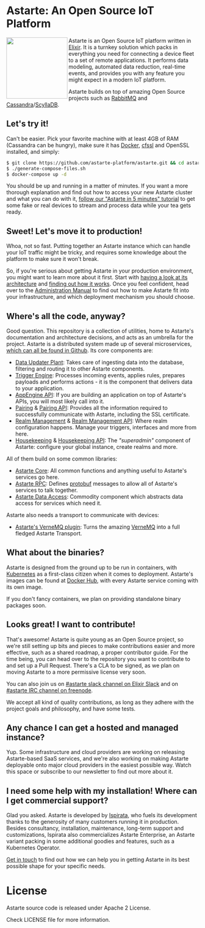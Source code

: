 # Astarte: An Open Source IoT Platform

<img src="https://hs.ispirata.com/hubfs/mascotte_svg/2.svg?t=1522417773601" align="left" width="160px" />Astarte is an Open Source IoT platform written in [Elixir](https://github.com/elixir-lang/elixir). It is a turnkey solution which packs in everything you need for connecting a device fleet to a set of remote applications. It performs data modeling, automated data reduction, real-time events, and provides you with any feature you might expect in a modern IoT platform.

Astarte builds on top of amazing Open Source projects such as [RabbitMQ](https://www.rabbitmq.com/) and [Cassandra](http://cassandra.apache.org/)/[ScyllaDB](https://www.scylladb.com/).

## Let's try it!

Can't be easier.
Pick your favorite machine with at least 4GB of RAM (Cassandra can be hungry), make sure it has [Docker](https://www.docker.com/), [cfssl](https://github.com/cloudflare/cfssl) and OpenSSL installed, and simply:

```sh
$ git clone https://github.com/astarte-platform/astarte.git && cd astarte
$ ./generate-compose-files.sh
$ docker-compose up -d
```

You should be up and running in a matter of minutes. If you want a more thorough explanation and find out how to access your new Astarte cluster and what you can do with it, [follow our "Astarte in 5 minutes" tutorial](http://docs.astarte-platform.org/snapshot/010-astarte_in_5_minutes.html) to get some fake or real devices to stream and process data while your tea gets ready.

## Sweet! Let's move it to production!

Whoa, not so fast. Putting together an Astarte instance which can handle your IoT traffic might be tricky, and requires some knowledge about the platform to make sure it won't break.

So, if you're serious about getting Astarte in your production environment, you might want to learn more about it first. Start with [having a look at its architecture](http://docs.astarte-platform.org/snapshot/001-intro_architecture.html) and [finding out how it works](http://docs.astarte-platform.org/snapshot/001-intro_user.html). Once you feel confident, head over to the [Administration Manual](http://docs.astarte-platform.org/snapshot/001-intro_administrator.html) to find out how to make Astarte fit into your infrastructure, and which deployment mechanism you should choose.

## Where's all the code, anyway?

Good question. This repository is a collection of utilities, home to Astarte's documentation and architecture decisions, and acts as an umbrella for the project. Astarte is a distributed system made up of several microservices, [which can all be found in Github](https://github.com/astarte-platform). Its core components are:

* [Data Updater Plant](https://github.com/astarte-platform/astarte_data_updater_plant): Takes care of ingesting data into the database, filtering and routing it to other Astarte components.
* [Trigger Engine](https://github.com/astarte-platform/astarte_trigger_engine): Processes incoming events, applies rules, prepares payloads and performs actions - it is the component that delivers data to your application.
* [AppEngine API](https://github.com/astarte-platform/astarte_appengine_api): If you are building an application on top of Astarte's APIs, you will most likely call into it.
* [Pairing](https://github.com/astarte-platform/astarte_pairing) & [Pairing API](https://github.com/astarte-platform/astarte_pairing_api): Provides all the information required to successfully communicate with Astarte, including the SSL certificate.
* [Realm Management](https://github.com/astarte-platform/astarte_realm_management) & [Realm Management API](https://github.com/astarte-platform/astarte_realm_management_api): Where realm configuration happens. Manage your triggers, interfaces and more from here.
* [Housekeeping](https://github.com/astarte-platform/astarte_housekeeping) & [Housekeeping API](https://github.com/astarte-platform/astarte_housekeeping_api): The *"superadmin"* component of Astarte: configure your global instance, create realms and more.

All of them build on some common libraries:

* [Astarte Core](https://github.com/astarte-platform/astarte_core): All common functions and anything useful to Astarte's services go here.
* [Astarte RPC](https://github.com/astarte-platform/astarte_rpc): Defines [protobuf](https://developers.google.com/protocol-buffers/) messages to allow all of Astarte's services to talk together.
* [Astarte Data Access](https://github.com/astarte-platform/astarte_data_access): Commodity component which abstracts data access for services which need it.

Astarte also needs a transport to communicate with devices:

* [Astarte's VerneMQ plugin](https://github.com/astarte-platform/astarte_vmq_plugin): Turns the amazing [VerneMQ](https://github.com/erlio/vernemq) into a full fledged Astarte Transport.

## What about the binaries?

Astarte is designed from the ground up to be run in containers, with [Kubernetes](https://github.com/kubernetes/kubernetes) as a first-class citizen when it comes to deployment. Astarte's images can be found at [Docker Hub](https://hub.docker.com/u/astarte/), with every Astarte service coming with its own image.

If you don't fancy containers, we plan on providing standalone binary packages soon.

## Looks great! I want to contribute!

That's awesome! Astarte is quite young as an Open Source project, so we're still setting up bits and pieces to make contributions easier and more effective, such as a shared roadmap, a proper contributor guide. For the time being, you can head over to the repository you want to contribute to and set up a Pull Request. There's a CLA to be signed, as we plan on moving Astarte to a more permissive license very soon.

You can also join us on [#astarte slack channel on Elixir Slack](https://elixir-slackin.herokuapp.com/) and on [#astarte IRC channel on freenode](ircs://chat.freenode.net:6697/#astarte).

We accept all kind of quality contributions, as long as they adhere with the project goals and philosophy, and have some tests.

## Any chance I can get a hosted and managed instance?

Yup. Some infrastructure and cloud providers are working on releasing Astarte-based SaaS services, and we're also working on making Astarte deployable onto major cloud providers in the easiest possible way. Watch this space or subscribe to our newsletter to find out more about it.

## I need some help with my installation! Where can I get commercial support?

Glad you asked. Astarte is developed by [Ispirata](https://ispirata.com), who fuels its development thanks to the generosity of many customers running it in production. Besides consultancy, installation, maintenance, long-term support and customizations, Ispirata also commercializes Astarte Enterprise, an Astarte variant packing in some additional goodies and features, such as a Kubernetes Operator.

[Get in touch](https://ispirata.com/contact/) to find out how we can help you in getting Astarte in its best possible shape for your specific needs.

# License

Astarte source code is released under Apache 2 License.

Check LICENSE file for more information.
